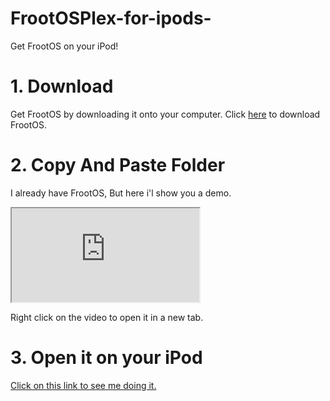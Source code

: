 # FrootOSPlex-for-ipods-
Get FrootOS on your iPod!
# 1. Download
Get FrootOS by downloading it onto your computer.
Click [here](https://github.com/polu875/FrootOSPlex-for-ipods-/archive/refs/heads/main.zip) to download FrootOS.
# 2. Copy And Paste Folder
I already have FrootOS, But here i'l show you a demo.
<iframe src="https://drlcj9gmcmmx1.cloudfront.net/l1dm63%2Ffile%2F6769c75f179794a21ea37e6ec5fd2a5e_4694c87684eb042d1c56cb89b63ef00d.webm?response-content-disposition=inline%3Bfilename%3D%226769c75f179794a21ea37e6ec5fd2a5e_4694c87684eb042d1c56cb89b63ef00d.webm%22%3B&response-content-type=&Expires=1745291172&Signature=d4RxI~HUI9tOPB85B3bKYF6YC0RlNgpxPqiSY2OxOQuF-zlDUuJNyTFXPRMj~gQL9mF4nesXt~9zdWefnTfM4pih~8gNAaZOw0DpUCdShCFB4IcCQEbTLlcmFnKea1q3v28YsOi0gMXQtvzZ-ejS0-AM6nGm-tEffsZvry5JRNd5Nyq3pEzT70bjaCF~a~OFsFWPXaBdDLf4~3O~bzFxXfq--FVMR670e4Q8hPiWZuQd-splNw-LTmU50wuZhDLv64g4wjLHPFiQHTpLjsTqWTBTOzimYppMVQcTAJYXON6MH5xNvcn-1bhcCRhVnh8mP-Q34OHRO3O2d842ceWuhQ__&Key-Pair-Id=APKAJT5WQLLEOADKLHBQ" title="Video">
</iframe>

Right click on the video to open it in a new tab.
# 3. Open it on your iPod
[Click on this link to see me doing it.](https://jumpshare.com/b/ox8iNe7nMB5vAlc3eary)
# 
<!--stackedit_data:
eyJoaXN0b3J5IjpbMTIyMTE1NzYsLTEzMTg3NDgyNDAsMTg5NT
k1MDg1MCwtMjQ1MTM2MDg2LC0xMTgwMDU3ODA0XX0=
-->